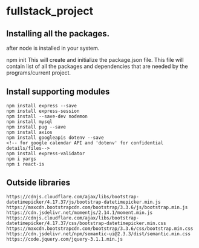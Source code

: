 # fullstack_project

Installing all the packages.
---------------------------
after node is installed in your system.

npm init
    This will create and initialize the package.json file.
    This file will contain list of all the packages and dependencies that are needed by the programs/current project. 

Install supporting modules
--------------------------------------
    npm install express --save
    npm install express-session
    npm install --save-dev nodemon
    npm install mysql
    npm install pug --save
    npm install axios
    npm install googleapis dotenv --save
    <!-- for google calendar API and 'dotenv' for confidential details/files-->
    npm install express-validator
    npm i yargs
    npm i react-is
    
Outside libraries
-----------------------        
    https://cdnjs.cloudflare.com/ajax/libs/bootstrap-datetimepicker/4.17.37/js/bootstrap-datetimepicker.min.js
    https://maxcdn.bootstrapcdn.com/bootstrap/3.3.6/js/bootstrap.min.js
    https://cdn.jsdelivr.net/momentjs/2.14.1/moment.min.js
    https://cdnjs.cloudflare.com/ajax/libs/bootstrap-datetimepicker/4.17.37/css/bootstrap-datetimepicker.min.css
    https://maxcdn.bootstrapcdn.com/bootstrap/3.3.6/css/bootstrap.min.css
    https://cdn.jsdelivr.net/npm/semantic-ui@2.3.3/dist/semantic.min.css
    https://code.jquery.com/jquery-3.1.1.min.js
